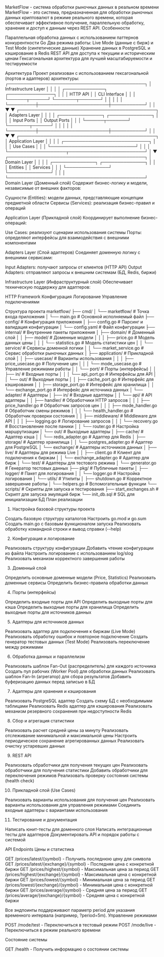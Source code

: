 MarketFlow - система обработки рыночных данных в реальном времени
MarketFlow - это система, предназначенная для обработки рыночных данных криптовалют в режиме реального времени, которая обеспечивает эффективное получение, параллельную обработку, хранение и доступ к данным через REST API.
Особенности

Параллельная обработка данных с использованием паттернов конкурентности Go
Два режима работы: Live Mode (данные с бирж) и Test Mode (синтетические данные)
Хранение данных в PostgreSQL и кэширование в Redis
REST API для доступа к текущим и историческим ценам
Гексагональная архитектура для лучшей масштабируемости и тестируемости

Архитектура
Проект реализован с использованием гексагональной (портов и адаптеров) архитектуры:
           ┌─────────────────────────────────────────────┐
           │            Infrastructure Layer             │
           │                                             │
           │  ┌─────────────┐        ┌───────────────┐   │
           │  │   HTTP API  │        │ CLI Interface │   │
           │  └──────┬──────┘        └───────┬───────┘   │
           │         │                       │           │
           └─────────┼───────────────────────┼───────────┘
                     │                       │
                     ▼                       ▼
           ┌─────────────────────────────────────────────┐
           │              Adapters Layer                 │
           │                                             │
           │  ┌──────────────┐       ┌──────────────┐    │
           │  │ Input Ports  │       │ Output Ports │    │
           │  └──────┬───────┘       └───────┬──────┘    │
           │         │                       │           │
           └─────────┼───────────────────────┼───────────┘
                     │                       │
                     ▼                       ▼
           ┌─────────────────────────────────────────────┐
           │             Application Layer               │
           │                                             │
           │      ┌────────────────────────────┐         │
           │      │        Use Cases           │         │
           │      └────────────────────────────┘         │
           │                                             │
           └───────────────────┬─────────────────────────┘
                               │
                               ▼
           ┌─────────────────────────────────────────────┐
           │              Domain Layer                   │
           │                                             │
           │  ┌──────────────┐       ┌──────────────┐    │
           │  │   Entities   │       │   Services   │    │
           │  └──────────────┘       └──────────────┘    │
           │                                             │
           └─────────────────────────────────────────────┘
Domain Layer (Доменный слой)
Содержит бизнес-логику и модели, независимые от внешних факторов:

Сущности (Entities): модели данных, представляющие концепции предметной области
Сервисы (Services): реализация бизнес-правил и операций

Application Layer (Прикладной слой)
Координирует выполнение бизнес-операций:

Use Cases: реализуют сценарии использования системы
Порты: определяют интерфейсы для взаимодействия с внешними компонентами

Adapters Layer (Слой адаптеров)
Соединяет доменную логику с внешними сервисами:

Input Adapters: получают запросы от клиентов (HTTP API)
Output Adapters: отправляют запросы к внешним системам (БД, Redis, биржи)

Infrastructure Layer (Инфраструктурный слой)
Обеспечивает техническую поддержку для адаптеров:

HTTP Framework
Конфигурация
Логирование
Управление подключениями

Структура проекта
marketflow/
├── cmd/
│   └── marketflow/                 # Точка входа приложения
│       └── main.go                 # Основной исполняемый файл
├── config/                         # Конфигурация приложения
│   ├── config.go                   # Парсинг и валидация конфигурации
│   └── config.yaml                 # Файл конфигурации
├── internal/                       # Внутренние пакеты приложения
│   ├── domain/                     # Доменный слой
│   │   ├── model/                  # Доменные модели
│   │   │   ├── price.go            # Модель данных цены
│   │   │   └── statistics.go       # Модель статистики цен
│   │   └── service/                # Сервисы доменной логики
│   │       └── market_service.go   # Сервис обработки рыночных данных
│   ├── application/                # Прикладной слой
│   │   ├── usecase/                # Варианты использования
│   │   │   ├── price_usecase.go    # Получение цен
│   │   │   └── mode_usecase.go     # Управление режимами работы
│   │   └── port/                   # Порты (интерфейсы)
│   │       ├── in/                 # Входные порты
│   │       │   └── api_port.go     # Интерфейсы для API
│   │       └── out/                # Выходные порты
│   │           ├── cache_port.go   # Интерфейс для кэширования
│   │           ├── storage_port.go # Интерфейс для хранилища
│   │           └── exchange_port.go # Интерфейс для источника данных
│   └── adapter/                    # Адаптеры
│       ├── in/                     # Входные адаптеры
│       │   └── api/                # API адаптеры
│       │       ├── handler/        # Обработчики HTTP запросов
│       │       │   ├── price_handler.go # Обработчик запросов цен
│       │       │   ├── mode_handler.go  # Обработчик смены режимов
│       │       │   └── health_handler.go # Обработчик проверки состояния
│       │       ├── middleware/     # Middleware для API
│       │       │   ├── logging.go  # Логирование запросов
│       │       │   └── recovery.go # Восстановление после паники
│       │       └── router.go       # Настройка маршрутизации
│       └── out/                    # Выходные адаптеры
│           ├── cache/              # Адаптер кэша
│           │   └── redis_adapter.go # Адаптер для Redis
│           ├── storage/            # Адаптер хранилища
│           │   └── postgres_adapter.go # Адаптер для PostgreSQL
│           └── exchange/           # Адаптеры источников данных
│               ├── live/           # Адаптеры для режима Live
│               │   ├── client.go   # Клиент для подключения к биржам
│               │   └── exchange_adapter.go # Адаптер для бирж
│               └── test/           # Адаптеры для тестового режима
│                   └── generator.go # Генератор тестовых данных
├── pkg/                           # Публичные пакеты
│   ├── logger/                    # Пакет для логирования
│   │   └── logger.go              # Настройка логирования
│   └── utils/                     # Утилиты
│       ├── shutdown.go            # Корректное завершение работы
│       └── helpers.go             # Вспомогательные функции
└── scripts/                       # Скрипты для запуска и тестирования
    ├── start_exchanges.sh         # Скрипт для запуска эмуляций бирж
    └── init_db.sql                # SQL для инициализации БД
План реализации
1. Настройка базовой структуры проекта

 Создать базовую структуру каталогов
 Настроить go.mod и go.sum
 Создать main.go с базовым функционалом запуска
 Реализовать обработку командной строки и вывод справки (--help)

2. Конфигурация и логирование

 Реализовать структуру конфигурации
 Добавить чтение конфигурации из файла
 Настроить логирование с использованием log/slog
 Реализовать механизм корректного завершения работы

3. Доменный слой

 Определить основные доменные модели (Price, Statistics)
 Реализовать доменные сервисы
 Определить бизнес-правила обработки данных

4. Порты (интерфейсы)

 Определить входные порты для API
 Определить выходные порты для кэша
 Определить выходные порты для хранилища
 Определить выходные порты для источников данных

5. Адаптеры для источников данных

 Реализовать адаптер для подключения к биржам (Live Mode)
 Реализовать обработку ошибок и повторное подключение
 Создать генератор тестовых данных (Test Mode)
 Реализовать переключение между режимами

6. Обработка данных и параллелизм

 Реализовать шаблон Fan-Out (распределитель) для каждого источника
 Создать пул рабочих (Worker Pool) для обработки данных
 Реализовать шаблон Fan-In (агрегатор) для сбора результатов
 Добавить буферизацию данных перед записью в БД

7. Адаптеры для хранения и кэширования

 Реализовать PostgreSQL адаптер
 Создать схему БД с необходимыми таблицами
 Реализовать Redis адаптер для кэширования
 Реализовать механизм резервного сохранения при недоступности Redis

8. Сбор и агрегация статистики

 Реализовать расчет средней цены за минуту
 Реализовать отслеживание минимальной и максимальной цены
 Настроить периодическое сохранение агрегированных данных
 Реализовать очистку устаревших данных

9. REST API

 Реализовать обработчики для получения текущих цен
 Реализовать обработчики для получения статистики
 Добавить обработчики для переключения режимов
 Реализовать проверку состояния системы (health check)

10. Прикладной слой (Use Cases)

 Реализовать варианты использования для получения цен
 Реализовать варианты использования для управления режимами
 Соединить входные адаптеры с вариантами использования

11. Тестирование и документация

 Написать юнит-тесты для доменного слоя
 Написать интеграционные тесты для адаптеров
 Документировать API и порядок работы с системой


 API Endpoints
Цены и статистика

GET /prices/latest/{symbol} - Получить последнюю цену для символа
GET /prices/latest/{exchange}/{symbol} - Последняя цена с конкретной биржи
GET /prices/highest/{symbol} - Максимальная цена за период
GET /prices/highest/{exchange}/{symbol} - Максимальная цена с конкретной биржи
GET /prices/lowest/{symbol} - Минимальная цена за период
GET /prices/lowest/{exchange}/{symbol} - Минимальная цена с конкретной биржи
GET /prices/average/{symbol} - Средняя цена за период
GET /prices/average/{exchange}/{symbol} - Средняя цена с конкретной биржи

Все эндпоинты поддерживают параметр period для указания временного интервала (например, ?period=5m).
Управление режимами

POST /mode/test - Переключиться в тестовый режим
POST /mode/live - Переключиться в режим реального времени

Состояние системы

GET /health - Получить информацию о состоянии системы